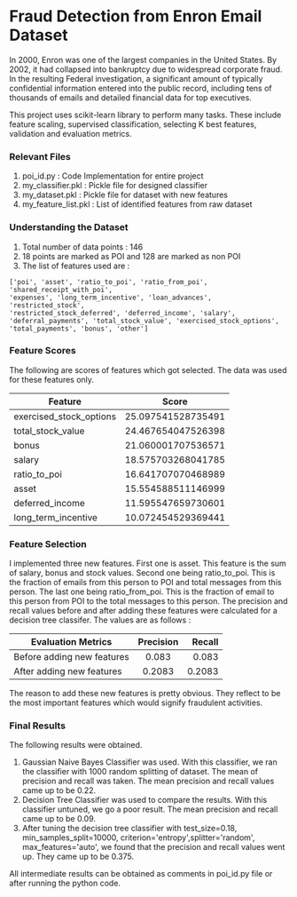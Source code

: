 # Fraud Detection from Enron Email Dataset

In 2000, Enron was one of the largest companies in the United States. By 2002, it had collapsed into bankruptcy due to widespread corporate fraud. In the resulting Federal investigation, a significant amount of typically confidential information entered into the public record, including tens of thousands of emails and detailed financial data for top executives.  

This project uses scikit-learn library to perform many tasks. These include feature scaling, supervised classification, selecting K best features, validation and evaluation metrics.

### Relevant Files
1. poi_id.py : Code Implementation for entire project  
2. my_classifier.pkl : Pickle file for designed classifier  
3. my_dataset.pkl : Pickle file for dataset with new features  
4. my_feature_list.pkl : List of identified features from raw dataset  

### Understanding the Dataset
1. Total number of data points : 146
2. 18 points are marked as POI and 128 are marked as non POI
3. The list of features used are :  
```
['poi', 'asset', 'ratio_to_poi', 'ratio_from_poi', 'shared_receipt_with_poi',
'expenses', 'long_term_incentive', 'loan_advances', 'restricted_stock', 
'restricted_stock_deferred', 'deferred_income', 'salary',
'deferral_payments', 'total_stock_value', 'exercised_stock_options',
'total_payments', 'bonus', 'other']
```
### Feature Scores
The following are scores of features which got selected. The data was used for these features only.

| Feature     | Score |
| ---------- |:----------:|
| exercised_stock_options   | 25.097541528735491 |
| total_stock_value   | 24.467654047526398 |
| bonus   | 21.060001707536571 |
| salary  | 18.575703268041785 |
| ratio_to_poi  | 16.641707070468989 |
| asset   | 15.554588511146999 |
| deferred_income   | 11.595547659730601 |
| long_term_incentive   | 10.072454529369441 |


### Feature Selection

I implemented three new features. First one is asset. This feature is the sum of salary, bonus and stock values. Second one being ratio_to_poi. This is the fraction of emails from this person to POI and total messages from this person. The last one being ratio_from_poi. This is the fraction of email to this person from POI to the total messages to this person. The precision and recall values before and after adding these features were calculated for a decision tree classifer. The values are as follows :

|  Evaluation Metrics       | Precision | Recall  |
| ------------- |:-------------:| -----:|
| Before adding new features      | 0.083 | 0.083 |
| After adding new features      |  0.2083 |   0.2083 |

The reason to add these new features is pretty obvious. They reflect to be the most important features which would signify fraudulent activities.  

### Final Results

The following results were obtained.

1. Gaussian Naive Bayes Classifier was used. With this classifier, we ran the classifier with 1000 random splitting of dataset. The mean of precision and recall was taken. The mean precision and recall values came up to be 0.22.  
2. Decision Tree Classifier was used to compare the results. With this classifier untuned, we go a poor result. The mean precision and recall came up to be 0.09.
3. After tuning the decision tree classifier with test_size=0.18, min_samples_split=10000, criterion='entropy',splitter='random', max_features='auto', we found that the precision and recall values went up. They came up to be 0.375.  

All intermediate results can be obtained as comments in poi_id.py file or after running the python code.  
